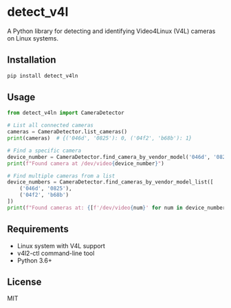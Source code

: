 # detect_v4l

A Python library for detecting and identifying Video4Linux (V4L) cameras on Linux systems.

## Installation

```bash
pip install detect_v4ln
```

## Usage

```python
from detect_v4ln import CameraDetector

# List all connected cameras
cameras = CameraDetector.list_cameras()
print(cameras)  # {('046d', '0825'): 0, ('04f2', 'b68b'): 1}

# Find a specific camera
device_number = CameraDetector.find_camera_by_vendor_model('046d', '0825')
print(f"Found camera at /dev/video{device_number}")

# Find multiple cameras from a list
device_numbers = CameraDetector.find_cameras_by_vendor_model_list([
    ('046d', '0825'),
    ('04f2', 'b68b')
])
print(f"Found cameras at: {[f'/dev/video{num}' for num in device_numbers]}")
```

## Requirements

- Linux system with V4L support
- v4l2-ctl command-line tool
- Python 3.6+

## License

MIT